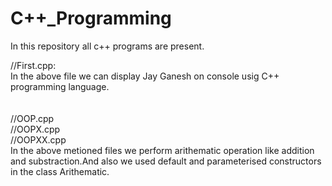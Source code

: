 # C++_Programming
In this repository all c++ programs are present.

//First.cpp:
<br>
In the above file we can display Jay Ganesh on console usig C++ programming language.  
<br>
<br>
//OOP.cpp
<br>
//OOPX.cpp
<br>
//OOPXX.cpp
<br>
In the above metioned files we perform arithematic operation like addition and substraction.And also we used default and parameterised constructors in the class Arithematic.
